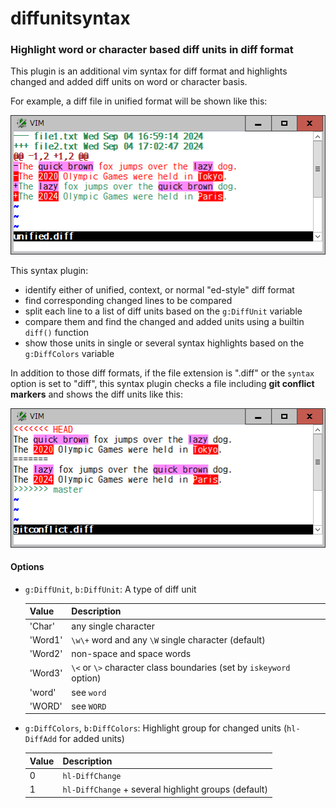 # diffunitsyntax

### Highlight word or character based diff units in diff format

This plugin is an additional vim syntax for diff format and highlights changed
and added diff units on word or character basis.

For example, a diff file in unified format will be shown like this:

![unified](unified.png)

This syntax plugin:
* identify either of unified, context, or normal "ed-style" diff format
* find corresponding changed lines to be compared
* split each line to a list of diff units based on the `g:DiffUnit` variable
* compare them and find the changed and added units using a builtin `diff()`
  function
* show those units in single or several syntax highlights based on the
  `g:DiffColors` variable

In addition to those diff formats, if the file extension is ".diff" or the
`syntax` option is set to "diff", this syntax plugin checks a file including
**git conflict markers** and shows the diff units like this:

![gitconflict](gitconflict.png)

#### Options

* `g:DiffUnit`, `b:DiffUnit`: A type of diff unit

  | Value | Description |
  | --- | --- |
  | 'Char' | any single character |
  | 'Word1' | `\w\+` word and any `\W` single character (default) |
  | 'Word2' | non-space and space words |
  | 'Word3' | `\<` or `\>` character class boundaries (set by `iskeyword` option) |
  | 'word' | see `word` |
  | 'WORD' | see `WORD` |

* `g:DiffColors`, `b:DiffColors`: Highlight group for changed units (`hl-DiffAdd` for added units)

  | Value | Description |
  | --- | --- |
  | 0 | `hl-DiffChange` |
  | 1 | `hl-DiffChange` + several highlight groups (default) |

